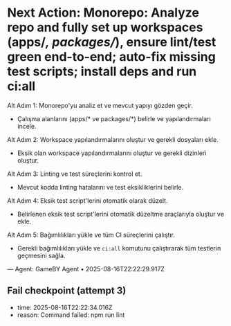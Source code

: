# Next Action: Monorepo: Analyze repo and fully set up workspaces (apps/*, packages/*), ensure lint/test green end-to-end; auto-fix missing test scripts; install deps and run ci:all

Alt Adım 1: Monorepo'yu analiz et ve mevcut yapıyı gözden geçir.
- Çalışma alanlarını (apps/* ve packages/*) belirle ve yapılandırmaları incele.

Alt Adım 2: Workspace yapılandırmalarını oluştur ve gerekli dosyaları ekle.
- Eksik olan workspace yapılandırmalarını oluştur ve gerekli dizinleri oluştur.

Alt Adım 3: Linting ve test süreçlerini kontrol et.
- Mevcut kodda linting hatalarını ve test eksikliklerini belirle.

Alt Adım 4: Eksik test script'lerini otomatik olarak düzelt.
- Belirlenen eksik test script'lerini otomatik düzeltme araçlarıyla oluştur ve ekle.

Alt Adım 5: Bağımlılıkları yükle ve tüm CI süreçlerini çalıştır.
- Gerekli bağımlılıkları yükle ve `ci:all` komutunu çalıştırarak tüm testlerin geçmesini sağla.

— Agent: GameBY Agent • 2025-08-16T22:22:29.917Z


## Fail checkpoint (attempt 3)
- time: 2025-08-16T22:22:34.016Z
- reason: Command failed: npm run lint
